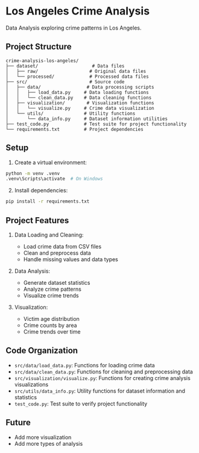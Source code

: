 # Los Angeles Crime Analysis

Data Analysis exploring crime patterns in Los Angeles.

## Project Structure
```
crime-analysis-los-angeles/
├── dataset/                    # Data files
│   ├── raw/                   # Original data files
│   └── processed/             # Processed data files
├── src/                       # Source code
│   ├── data/                 # Data processing scripts
│   │   ├── load_data.py     # Data loading functions
│   │   └── clean_data.py    # Data cleaning functions
│   ├── visualization/        # Visualization functions
│   │   └── visualize.py     # Crime data visualization
│   └── utils/               # Utility functions
│       └── data_info.py     # Dataset information utilities
├── test_code.py             # Test suite for project functionality
└── requirements.txt         # Project dependencies
```

## Setup
1. Create a virtual environment:
```bash
python -m venv .venv
.venv\Scripts\activate  # On Windows
```

2. Install dependencies:
```bash
pip install -r requirements.txt
```

## Project Features
1. Data Loading and Cleaning:
   - Load crime data from CSV files
   - Clean and preprocess data
   - Handle missing values and data types

2. Data Analysis:
   - Generate dataset statistics
   - Analyze crime patterns
   - Visualize crime trends

3. Visualization:
   - Victim age distribution
   - Crime counts by area
   - Crime trends over time

## Code Organization
- `src/data/load_data.py`: Functions for loading crime data
- `src/data/clean_data.py`: Functions for cleaning and preprocessing data
- `src/visualization/visualize.py`: Functions for creating crime analysis visualizations
- `src/utils/data_info.py`: Utility functions for dataset information and statistics
- `test_code.py`: Test suite to verify project functionality

## Future

- Add more visualization
- Add more types of analysis
